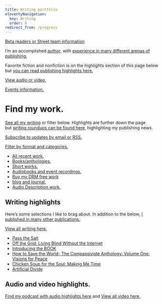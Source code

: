 ```yaml
---
title: Writing portfolio
eleventyNavigation:
  key: Writing
  order: 6
redirect_from: /progress
---
```


[Beta readers or Street team information](/team)

I’m an accomplished [author,](/books) with [experience in many different arenas of publishing.](/resume)

Favorite fiction and nonfiction is on the highlights section of this page below but [you can read publishing highlights here.](/posts/tags/writings)

[View audio or video.](/audio)

[Events information.](/events)

# Find my work.

[See all my writing](/posts/tags/writings) or filter below. Highlights are further down the page but [writing roundups can be found here,](/posts/tags/highlights) highlighting my publishing news.

[Subscribe to updates by email or RSS.](/follow)

[Filter by format and categories.](/map)

- [All recent work.](/posts)
- [Books/anthologies.](/books)
- [Short works.](/shorts)
- [Audiobooks and event recordings.](/audio)
- [Buy my DRM free work](/posts/tag/drm-free/)
- [blog and journal.](/posts/tags/blog-and-journal)
- [Audio Description work.](/ad)

## Writing highlights

Here’s some selections I like to brag about. In addition to the below, [I published in many other publications.](/posts/tags/writings)

[View all writing here.](/posts)

- [Pass the Salt](/posts/6522)
- [Off the Grid: Living Blind Without the Internet](/posts/2808)
- [Introducing the BOOK](/posts/6514)
- [How to Save the World- The Compassiviste Anthology: Volume One: Visions for Peace](/posts/6517)
- [Chicken Soup for the Soul: Making Me Time](/posts/4788)
- [Artificial Divide](/posts/4305)

## Audio and video highlights.

[Find my podcast with audio highlights here](https://weirdwritings.pinecast.co/) and [View all video here.](/audio/)